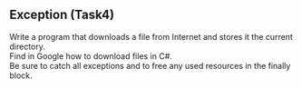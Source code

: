## Exception (Task4)
Write a program that downloads a file from Internet and stores it the current directory.  
Find in Google how to download files in C#.  
Be sure to catch all exceptions and to free any used resources in the finally block.
